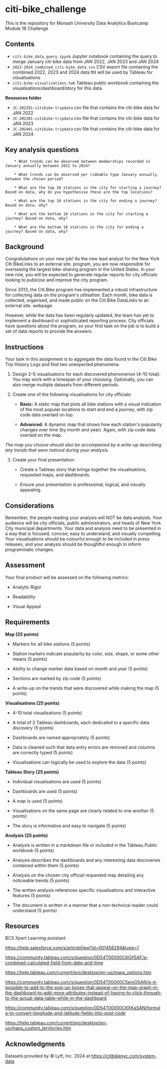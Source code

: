 # citi-bike_challenge

This is the repository for Monash University Data Analytics Bootcamp Module 18 Challenge

## Contents

* `citi-bike_data_query.ipynb` Jupyter notebook containing the query to merge January citi-bike data from JAN 2022, JAN 2023 and JAN 2024
* `2022-2024_combined_citi-bike_data.csv` CSV export file containing the combined 2022, 2023 and 2024 data tht will be used by Tableau for visualisations
* `citi-bike-visualisations.twb` Tableau public workbook containing the visualisations/dashboard/story for this data

**Resources folder**
* `JC-202201-citibike-tripdata` csv file that contains the citi-bike data for JAN 2022
* `JC-202301-citibike-tripdata` csv file that contains the citi-bike data for JAN 2023
* `JC-202401-citibike-tripdata` csv file that contains the citi-bike data for JAN 2024

## Key analysis questions

        * What trends can be observed between memberships recorded in January annually between 2022 to 2024?
        
        * What trends can be observed per rideable type January annually between the chosen period?

        * What are the top 10 stations in the city for starting a journey? Based on data, why do you hypothesise these are the top locations?

        * What are the top 10 stations in the city for ending a journey? Based on data, why?

        * What are the bottom 10 stations in the city for starting a journey? Based on data, why?

        * What are the bottom 10 stations in the city for ending a journey? Based on data, why?

## Background

Congratulations on your new job! As the new lead analyst for the New York Citi BikeLinks to an external site. program, you are now responsible for overseeing the largest bike-sharing program in the United States. In your new role, you will be expected to generate regular reports for city officials looking to publicise and improve the city program.

Since 2013, the Citi Bike program has implemented a robust infrastructure for collecting data on the program's utilisation. Each month, bike data is collected, organised, and made public on the Citi Bike DataLinks to an external site. webpage.

However, while the data has been regularly updated, the team has yet to implement a dashboard or sophisticated reporting process. City officials have questions about the program, so your first task on the job is to build a set of data reports to provide the answers.

## Instructions

Your task in this assignment is to aggregate the data found in the Citi Bike Trip History Logs and find two unexpected phenomena.

1. Design 2–5 visualisations for each discovered phenomenon (4–10 total). You may work with a timespan of your choosing. Optionally, you can also merge multiple datasets from different periods.

2. Create one of the following visualisations for city officials:

    * **Basic:** A static map that plots all bike stations with a visual indication of the most popular locations to start and end a journey, with zip code data overlaid on top.

    * **Advanced:** A dynamic map that shows how each station's popularity changes over time (by month and year). Again, with zip code data overlaid on the map.

*The map you choose should also be accompanied by a write-up describing any trends that were noticed during your analysis.*

3. Create your final presentation:

    * Create a Tableau story that brings together the visualisations, requested maps, and dashboards.

    * Ensure your presentation is professional, logical, and visually appealing.

## Considerations

Remember, the people reading your analysis will NOT be data analysts. Your audience will be city officials, public administrators, and heads of New York City municipal departments. Your data and analysis need to be presented in a way that is focused, concise, easy to understand, and visually compelling. Your visualisations should be colourful enough to be included in press releases, and your analysis should be thoughtful enough to inform programmatic changes.

## Assessment

Your final product will be assessed on the following metrics:

* Analytic Rigor

* Readability

* Visual Appeal

## Requirements

**Map (25 points)**

* Markers for all bike stations (5 points)

* Station markers indicate popularity by color, size, shape, or some other means (5 points)

* Ability to change marker data based on month and year (5 points)

* Sections are marked by zip code (5 points)

* A write-up on the trends that were discovered while making the map (5 points)

**Visualisations (25 points)**

* 4-10 total visualisations (5 points)

* A total of 2 Tableau dashboards, each dedicated to a specific data discovery (5 points)

* Dashboards are named appropriately (5 points)

* Data is cleaned such that data entry errors are removed and columns are correctly typed (5 points)

* Visualisations can logically be used to explore the data (5 points)

**Tableau Story (25 points)**

* Individual visualisations are used (5 points)

* Dashboards are used (5 points)

* A map is used (5 points)

* Visualisations on the same page are clearly related to one another (5 points)

* The story is informative and easy to navigate (5 points)

**Analysis (25 points)**

* Analysis is written in a markdown file or included in the Tableau Public workbook (5 points)

* Analysis describes the dashboards and any interesting data discoveries contained within them (5 points)

* Analysis on the chosen city official requested map detailing any noticeable trends (5 points)

* The written analysis references specific visualisations and interactive features (5 points)

* The document is written in a manner that a non-technical reader could understand (5 points)

## Resources

BCS Xpert Learning assistant

https://help.salesforce.com/s/articleView?id=001458294&type=1

https://community.tableau.com/s/question/0D54T00000C6GifSAF/a-combined-calculated-field-from-date-and-time

https://help.tableau.com/current/pro/desktop/en-us/maps_options.htm

https://community.tableau.com/s/question/0D54T00000C5emOSAR/is-it-possible-to-add-to-the-pop-up-boxes-that-appear-on-the-map-graph-in-the-dashboard-to-add-more-attributes-instead-of-having-to-click-through-to-the-actual-data-table-while-in-the-dashboard

https://community.tableau.com/s/question/0D54T00000C6XKaSAN/formula-to-convert-longitude-and-latitude-fields-into-post-code

https://help.tableau.com/current/pro/desktop/en-us/maps_custom_territories.htm

## Acknowledgments 

Datasets provided by © Lyft, Inc. 2024 at https://citibikenyc.com/system-data
